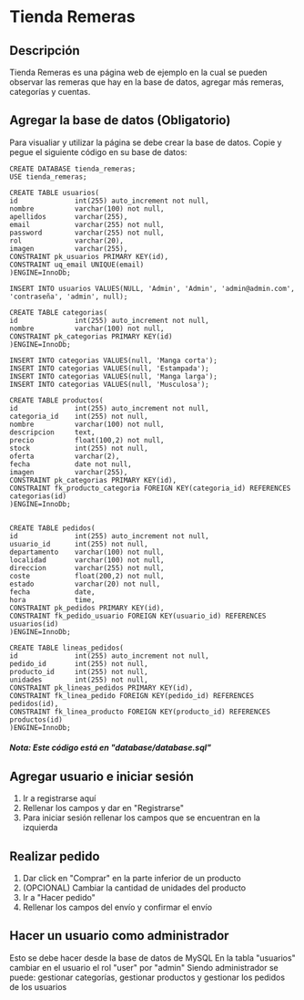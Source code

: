 # Tienda Remeras
## Descripción
Tienda Remeras es una página web de ejemplo en la cual se pueden observar las remeras que hay en la base de datos, agregar más remeras, categorías y cuentas.


## Agregar la base de datos (Obligatorio)
Para visualiar y utilizar la página se debe crear la base de datos.
Copie y pegue el siguiente código en su base de datos:
```
CREATE DATABASE tienda_remeras;
USE tienda_remeras;

CREATE TABLE usuarios(
id              int(255) auto_increment not null,
nombre          varchar(100) not null,
apellidos       varchar(255),
email           varchar(255) not null,
password        varchar(255) not null,
rol             varchar(20),
imagen          varchar(255),
CONSTRAINT pk_usuarios PRIMARY KEY(id),
CONSTRAINT uq_email UNIQUE(email)  
)ENGINE=InnoDb;

INSERT INTO usuarios VALUES(NULL, 'Admin', 'Admin', 'admin@admin.com', 'contraseña', 'admin', null);

CREATE TABLE categorias(
id              int(255) auto_increment not null,
nombre          varchar(100) not null,
CONSTRAINT pk_categorias PRIMARY KEY(id) 
)ENGINE=InnoDb;

INSERT INTO categorias VALUES(null, 'Manga corta');
INSERT INTO categorias VALUES(null, 'Estampada');
INSERT INTO categorias VALUES(null, 'Manga larga');
INSERT INTO categorias VALUES(null, 'Musculosa');

CREATE TABLE productos(
id              int(255) auto_increment not null,
categoria_id    int(255) not null,
nombre          varchar(100) not null,
descripcion     text,
precio          float(100,2) not null,
stock           int(255) not null,
oferta          varchar(2),
fecha           date not null,
imagen          varchar(255),
CONSTRAINT pk_categorias PRIMARY KEY(id),
CONSTRAINT fk_producto_categoria FOREIGN KEY(categoria_id) REFERENCES categorias(id)
)ENGINE=InnoDb;


CREATE TABLE pedidos(
id              int(255) auto_increment not null,
usuario_id      int(255) not null,
departamento    varchar(100) not null,
localidad       varchar(100) not null,
direccion       varchar(255) not null,
coste           float(200,2) not null,
estado          varchar(20) not null,
fecha           date,
hora            time,
CONSTRAINT pk_pedidos PRIMARY KEY(id),
CONSTRAINT fk_pedido_usuario FOREIGN KEY(usuario_id) REFERENCES usuarios(id)
)ENGINE=InnoDb;

CREATE TABLE lineas_pedidos(
id              int(255) auto_increment not null,
pedido_id       int(255) not null,
producto_id     int(255) not null,
unidades        int(255) not null,
CONSTRAINT pk_lineas_pedidos PRIMARY KEY(id),
CONSTRAINT fk_linea_pedido FOREIGN KEY(pedido_id) REFERENCES pedidos(id),
CONSTRAINT fk_linea_producto FOREIGN KEY(producto_id) REFERENCES productos(id)
)ENGINE=InnoDb;
```
##### Nota: Este código está en "database/database.sql"


## Agregar usuario e iniciar sesión
1. Ir a registrarse aquí
2. Rellenar los campos y dar en "Registrarse"
3. Para iniciar sesión rellenar los campos que se encuentran en la izquierda


## Realizar pedido
1. Dar click en "Comprar" en la parte inferior de un producto
2. (OPCIONAL) Cambiar la cantidad de unidades del producto
3. Ir a "Hacer pedido"
4. Rellenar los campos del envío y confirmar el envío


## Hacer un usuario como administrador
Esto se debe hacer desde la base de datos de MySQL
En la tabla "usuarios" cambiar en el usuario el rol "user" por "admin"
Siendo administrador se puede: gestionar categorías, gestionar productos y gestionar los pedidos de los usuarios
